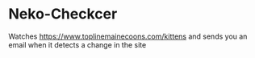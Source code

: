 # Neko-Checkcer
Watches https://www.toplinemainecoons.com/kittens and sends you an email when it detects a change in the site
